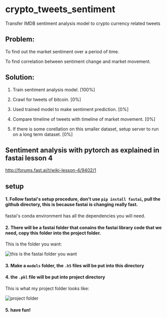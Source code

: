 # crypto_tweets_sentiment
Transfer IMDB sentiment analysis model to crypto currency related tweets

## Problem:
To find out the market sentiment over a period of time.

To find correlation between sentiment change and market movement.

## Solution:
1. Train sentiment analysis model. [100%]

2. Crawl for tweets of bitcoin. [0%]

3. Used trained model to make sentiment prediction. [0%]

4. Compare timeline of tweets with timeline of market movement. [0%]

5. If there is some corellation on this smaller dataset, setup server to run on a long term dataset. [0%]

## Sentiment analysis with pytorch as explained in fastai lesson 4

http://forums.fast.ai/t/wiki-lesson-4/9402/1

## setup

#### 1. Follow fastai's setup procedure, don't use `pip install fastai`, pull the github directory, this is because fastai is changing really fast.

fastai's conda environment has all the dependencies you will need.

#### 2. There will be a fastai folder that conains the fastai library code that we need, copy this folder into the project folder.

This is the folder you want:

![this is the fastai folder you want](https://github.com/mingrui/crypto_tweets_sentiment/raw/master/copy_fastai.png)

#### 3. Make a `models` folder, the `.h5` files will be put into this directory

#### 4. the `.pkl` file will be put into project directory

This is what my project folder looks like:

![project folder](https://github.com/mingrui/crypto_tweets_sentiment/raw/master/dir.png)

#### 5. have fun!
